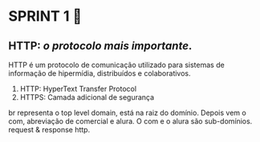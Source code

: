 # SPRINT 1 🏃

## HTTP: _o protocolo mais importante_.
HTTP é um protocolo de comunicação utilizado para sistemas de informação de hipermídia, distribuídos e colaborativos.

1. HTTP: HyperText Transfer Protocol
2. HTTPS: Camada adicional de segurança

br representa o top level domain, está na raiz do domínio. Depois vem o com, abreviação de comercial e alura. O com e o alura são sub-domínios.
request & response http.



